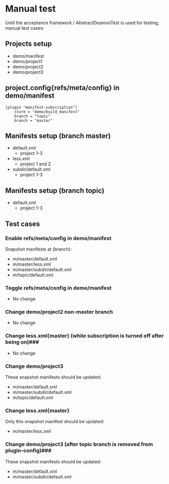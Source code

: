 Manual test
=================
Until the acceptance framework / AbstractDeamonTest is used for testing, manual test cases:

Projects setup
--------------
* demo/manifest
* demo/project1
* demo/project2
* demo/project3

project.config{refs/meta/config} in demo/manifest
-------------------------------
~~~
[plugin "manifest-subscription"]
    store = "demo/build_manifest"
    branch = "topic"
    branch = "master"
~~~


Manifests setup (branch master)
-------------------------------
* default.xml
  * project 1-3
* less.xml
  * project 1 and 2
* subdir/default.xml
  * project 1-3

Manifests setup (branch topic)
------------------------------
* default.xml
  * project 1-3


Test cases
----------

### Enable refs/meta/config in demo/manifest ###
Snapshot manifests at (branch):
* m/master/default.xml
* m/master/less.xml
* m/master/subdir/default.xml
* m/topic/default.xml

### Toggle refs/meta/config in demo/manifest ###
* No change

### Change demo/project2 non-master branch ###
* No change

### Change less.xml{master} (while subscription is turned off after being on)###
* No change

### Change demo/project3 ###
These snapshot manifests should be updated:
* m/master/default.xml
* m/master/subdir/default.xml
* m/topic/default.xml

### Change less.xml{master} ###
Only this snapshot manifest should be updated:
* m/master/less.xml

### Change demo/project3 (after topic branch is removed from plugin-config)###
These snapshot manifests should be updated:
* m/master/default.xml
* m/master/subdir/default.xml

